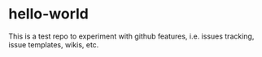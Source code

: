 # hello-world
This is a test repo to experiment with github features, i.e. issues tracking, issue templates, wikis, etc.
